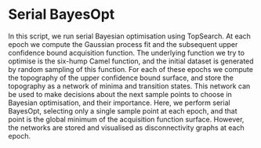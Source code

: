 # Serial BayesOpt

In this script, we run serial Bayesian optimisation using TopSearch. At each epoch we compute the Gaussian process fit and the subsequent upper confidence bound acquisition function. The underlying function we try to optimise is the six-hump Camel function, and the initial dataset is generated by random sampling of this function. For each of these epochs we compute the topography of the upper confidence bound surface, and store the topography as a network of minima and transition states. This network can be used to make decisions about the next sample points to choose in Bayesian optimisation, and their importance. Here, we perform serial BayesOpt, selecting only a single sample point at each epoch, and that point is the global minimum of the acquisition function surface. However, the networks are stored and visualised as disconnectivity graphs at each epoch.
